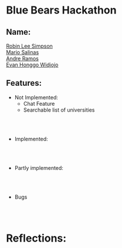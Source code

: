 
# Blue Bears Hackathon

## Name: 

<ins> Robin Lee Simpson  </ins><br />
<ins> Mario Salinas </ins><br />
<ins> Andre Ramos</ins><br />
<ins> Evan Honggo Widjojo </ins><br />


## Features:

- Not Implemented:
    - Chat Feature
    - Searchable list of universities

<br><br>

- Implemented:

<br><br>

- Partly implemented:


<br><br>

- Bugs



<br><br>

# Reflections:


<br/><br/>


